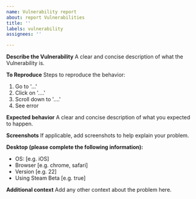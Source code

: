 ```yaml
---
name: Vulnerability report
about: report Vulnerabilities
title: ''
labels: vulnerability
assignees: ''

---
```


**Describe the Vulnerability**
A clear and concise description of what the Vulnerability is.

**To Reproduce**
Steps to reproduce the behavior:
1. Go to '...'
2. Click on '....'
3. Scroll down to '....'
4. See error

**Expected behavior**
A clear and concise description of what you expected to happen.

**Screenshots**
If applicable, add screenshots to help explain your problem.

**Desktop (please complete the following information):**
 - OS: [e.g. iOS]
 - Browser [e.g. chrome, safari]
 - Version [e.g. 22]
- Using Steam Beta [e.g. true]

**Additional context**
Add any other context about the problem here.
